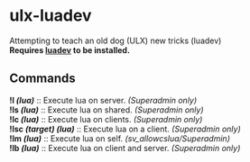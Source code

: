 # ulx-luadev

Attempting to teach an old dog (ULX) new tricks (luadev)  
**Requires [luadev](https://github.com/Metastruct/luadev) to be installed.**

## Commands
**!l *(lua)*** :: Execute lua on server. *(Superadmin only)*  
**!ls *(lua)*** :: Execute lua on shared. *(Superadmin only)*  
**!lc *(lua)*** :: Execute lua on clients. *(Superadmin only)*  
**!lsc *(target) (lua)*** :: Execute lua on a client. *(Superadmin only)*  
**!lm *(lua)*** :: Execute lua on self. *(sv_allowcslua/Superadmin)*  
**!lb *(lua)*** :: Execute lua on client and server. *(Superadmin only)*  